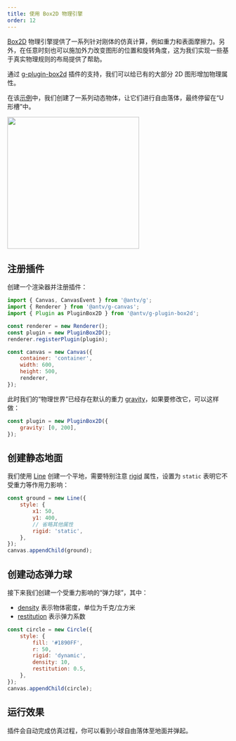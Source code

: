 ```yaml
---
title: 使用 Box2D 物理引擎
order: 12
---
```


[Box2D](https://box2d.org/documentation/) 物理引擎提供了一系列针对刚体的仿真计算，例如重力和表面摩擦力。另外，在任意时刻也可以施加外力改变图形的位置和旋转角度，这为我们实现一些基于真实物理规则的布局提供了帮助。

通过 [g-plugin-box2d](/plugins/box2d) 插件的支持，我们可以给已有的大部分 2D 图形增加物理属性。

在该[示例](/examples/plugins/physics-engine/#box2d)中，我们创建了一系列动态物体，让它们进行自由落体，最终停留在“U 形槽”中。

<img src="https://gw.alipayobjects.com/mdn/rms_6ae20b/afts/img/A*Qw5OQLGQy_4AAAAAAAAAAAAAARQnAQ" width="300px">

## 注册插件

创建一个渲染器并注册插件：

```js
import { Canvas, CanvasEvent } from '@antv/g';
import { Renderer } from '@antv/g-canvas';
import { Plugin as PluginBox2D } from '@antv/g-plugin-box2d';

const renderer = new Renderer();
const plugin = new PluginBox2D();
renderer.registerPlugin(plugin);

const canvas = new Canvas({
    container: 'container',
    width: 600,
    height: 500,
    renderer,
});
```

此时我们的“物理世界”已经存在默认的重力 [gravity](/plugins/box2d#gravity)，如果要修改它，可以这样做：

```js
const plugin = new PluginBox2D({
    gravity: [0, 200],
});
```

## 创建静态地面

我们使用 [Line](/api/basic/line) 创建一个平地，需要特别注意 [rigid](/plugins/box2d#rigid) 属性，设置为 `static` 表明它不受重力等作用力影响：

```js
const ground = new Line({
    style: {
        x1: 50,
        y1: 400,
        // 省略其他属性
        rigid: 'static',
    },
});
canvas.appendChild(ground);
```

## 创建动态弹力球

接下来我们创建一个受重力影响的“弹力球”，其中：

- [density](/plugins/box2d#density) 表示物体密度，单位为千克/立方米
- [restitution](/plugins/box2d#restitution) 表示弹力系数

```js
const circle = new Circle({
    style: {
        fill: '#1890FF',
        r: 50,
        rigid: 'dynamic',
        density: 10,
        restitution: 0.5,
    },
});
canvas.appendChild(circle);
```

## 运行效果

插件会自动完成仿真过程，你可以看到小球自由落体至地面并弹起。
